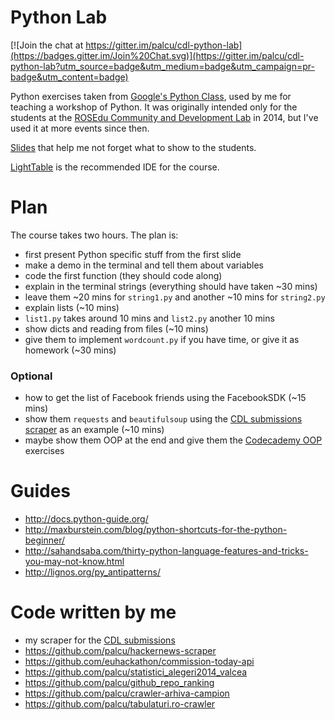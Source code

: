 # Python Lab

[![Join the chat at https://gitter.im/palcu/cdl-python-lab](https://badges.gitter.im/Join%20Chat.svg)](https://gitter.im/palcu/cdl-python-lab?utm_source=badge&utm_medium=badge&utm_campaign=pr-badge&utm_content=badge)

Python exercises taken from [Google's Python Class](https://developers.google.com/edu/python/), used by me for teaching a workshop of Python. It was originally intended only for the students at the [ROSEdu Community and Development Lab](http://cdl.rosedu.org/) in 2014, but I've used it at more events since then.

[Slides](https://docs.google.com/presentation/d/10lZyWTD_LPKHhQbQFfUnoe2Ng45K89wTlyFxXJkQuMU/pub?start=false&loop=false&delayms=60000) that help me not forget what to show to the students.

[LightTable](http://lighttable.com/) is the recommended IDE for the course.

# Plan

The course takes two hours. The plan is:

* first present Python specific stuff from the first slide
* make a demo in the terminal and tell them about variables
* code the first function (they should code along)
* explain in the terminal strings (everything should have taken ~30 mins)
* leave them ~20 mins for `string1.py` and another ~10 mins for `string2.py`
* explain lists (~10 mins)
* `list1.py` takes around 10 mins and `list2.py` another 10 mins
* show dicts and reading from files (~10 mins)
* give them to implement `wordcount.py` if you have time, or give it as homework (~30 mins)

### Optional

* how to get the list of Facebook friends using the FacebookSDK (~15 mins)
* show them `requests` and `beautifulsoup` using the [CDL submissions scraper](https://github.com/palcu/convertor/blob/master/blog_post/parse_submissions.py) as an example (~10 mins)
* maybe show them OOP at the end and give them the [Codecademy OOP](http://www.codecademy.com/courses/python-intermediate-en-WL8e4/3/1?curriculum_id=4f89dab3d788890003000096) exercises

# Guides

* http://docs.python-guide.org/
* http://maxburstein.com/blog/python-shortcuts-for-the-python-beginner/
* http://sahandsaba.com/thirty-python-language-features-and-tricks-you-may-not-know.html
* http://lignos.org/py_antipatterns/

# Code written by me

* my scraper for the [CDL submissions](https://github.com/palcu/convertor/blob/master/blog_post/parse_submissions.py)
* https://github.com/palcu/hackernews-scraper
* https://github.com/euhackathon/commission-today-api
* https://github.com/palcu/statistici_alegeri2014_valcea
* https://github.com/palcu/github_repo_ranking
* https://github.com/palcu/crawler-arhiva-campion
* https://github.com/palcu/tabulaturi.ro-crawler
